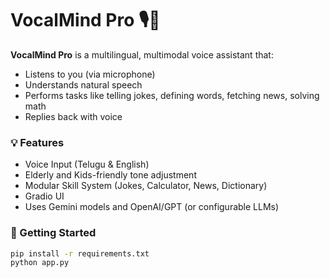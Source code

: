 # VocalMind Pro 🎙️🧠

**VocalMind Pro** is a multilingual, multimodal voice assistant that:
- Listens to you (via microphone)
- Understands natural speech
- Performs tasks like telling jokes, defining words, fetching news, solving math
- Replies back with voice

### 💡 Features
- Voice Input (Telugu & English)
- Elderly and Kids-friendly tone adjustment
- Modular Skill System (Jokes, Calculator, News, Dictionary)
- Gradio UI
- Uses Gemini models and OpenAI/GPT (or configurable LLMs)

### 🚀 Getting Started

```bash
pip install -r requirements.txt
python app.py
